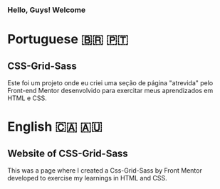 ### Hello, Guys! Welcome

# Portuguese 🇧🇷 🇵🇹
## CSS-Grid-Sass
 Este foi um projeto onde eu criei uma seção de página "atrevida" pelo Front-end Mentor desenvolvido para exercitar meus aprendizados em HTML e CSS.

# English 🇨🇦 🇦🇺
## Website of CSS-Grid-Sass
 This was a page where I created a Css-Grid-Sass by Front Mentor developed to exercise my learnings in HTML and CSS.
